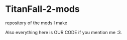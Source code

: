 # TitanFall-2-mods
repository of the mods I make

Also everything here is OUR CODE if you mention me :3.
